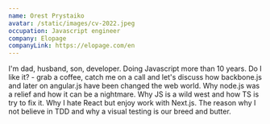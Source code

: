 ```yaml
---
name: Orest Prystaiko
avatar: /static/images/cv-2022.jpeg
occupation: Javascript engineer
company: Elopage
companyLink: https://elopage.com/en
---
```


I'm dad, husband, son, developer. Doing Javascript more than 10 years. Do I like it? - grab a coffee, catch me on a call and let's discuss how backbone.js and later on angular.js have been changed the web world. Why node.js was a relief and how it can be a nightmare. Why JS is a wild west and how TS is try to fix it. Why I hate React but enjoy work with Next.js. The reason why I not believe in TDD and why a visual testing is our breed and butter.

